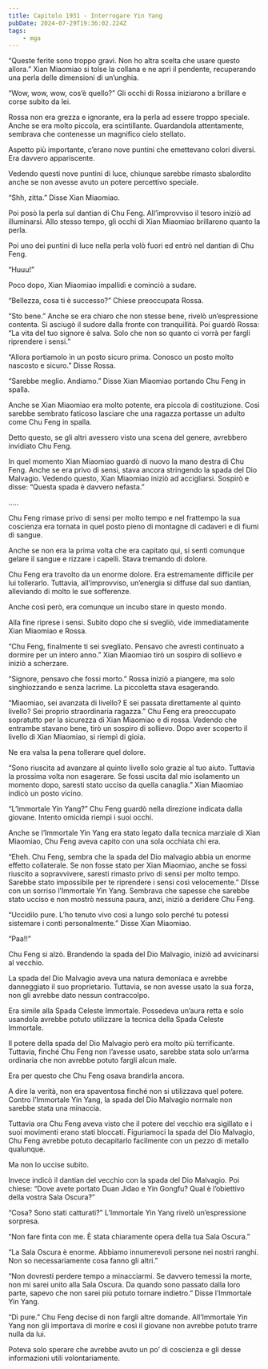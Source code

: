 ```yaml
---
title: Capitolo 1931 - Interrogare Yin Yang
pubDate: 2024-07-29T19:36:02.224Z
tags:
    - mga
---
```


“Queste ferite sono troppo gravi. Non ho altra scelta che usare questo allora.” Xian Miaomiao si tolse la collana e ne aprì il pendente, recuperando una perla delle dimensioni di un’unghia.

“Wow, wow, wow, cos’è quello?” Gli occhi di Rossa iniziarono a brillare e corse subito da lei.

Rossa non era grezza e ignorante, era la perla ad essere troppo speciale. Anche se era molto piccola, era scintillante. Guardandola attentamente, sembrava che contenesse un magnifico cielo stellato.

Aspetto più importante, c’erano nove puntini che emettevano colori diversi. Era davvero appariscente.

Vedendo questi nove puntini di luce, chiunque sarebbe rimasto sbalordito anche se non avesse avuto un potere percettivo speciale.

“Shh, zitta.” Disse Xian Miaomiao.

Poi posò la perla sul dantian di Chu Feng. All’improvviso il tesoro iniziò ad illuminarsi. Allo stesso tempo, gli occhi di Xian Miaomiao brillarono quanto la perla.

Poi uno dei puntini di luce nella perla volò fuori ed entrò nel dantian di Chu Feng.

“Huuu!”

Poco dopo, Xian Miaomiao impallidì e cominciò a sudare.

“Bellezza, cosa ti è successo?” Chiese preoccupata Rossa.

“Sto bene.” Anche se era chiaro che non stesse bene, rivelò un’espressione contenta. Si asciugò il sudore dalla fronte con tranquillità. Poi guardò Rossa: “La vita del tuo signore è salva. Solo che non so quanto ci vorrà per fargli riprendere i sensi.”

“Allora portiamolo in un posto sicuro prima. Conosco un posto molto nascosto e sicuro.” Disse Rossa.

“Sarebbe meglio. Andiamo.” Disse Xian Miaomiao portando Chu Feng in spalla.

Anche se Xian Miaomiao era molto potente, era piccola di costituzione. Così sarebbe sembrato faticoso lasciare che una ragazza portasse un adulto come Chu Feng in spalla.

Detto questo, se gli altri avessero visto una scena del genere, avrebbero invidiato Chu Feng.

In quel momento Xian Miaomiao guardò di nuovo la mano destra di Chu Feng. Anche se era privo di sensi, stava ancora stringendo la spada del Dio Malvagio. Vedendo questo, Xian Miaomiao iniziò ad accigliarsi. Sospirò e disse: “Questa spada è davvero nefasta.”

…..

Chu Feng rimase privo di sensi per molto tempo e nel frattempo la sua coscienza era tornata in quel posto pieno di montagne di cadaveri e di fiumi di sangue.

Anche se non era la prima volta che era capitato qui, si sentì comunque gelare il sangue e rizzare i capelli. Stava tremando di dolore.

Chu Feng era travolto da un enorme dolore. Era estremamente difficile per lui tollerarlo. Tuttavia, all’improvviso, un’energia si diffuse dal suo dantian, alleviando di molto le sue sofferenze.

Anche così però, era comunque un incubo stare in questo mondo.

Alla fine riprese i sensi. Subito dopo che si svegliò, vide immediatamente Xian Miaomiao e Rossa.

“Chu Feng, finalmente ti sei svegliato. Pensavo che avresti continuato a dormire per un intero anno.” Xian Miaomiao tirò un sospiro di sollievo e iniziò a scherzare.

“Signore, pensavo che fossi morto.” Rossa iniziò a piangere, ma solo singhiozzando e senza lacrime. La piccoletta stava esagerando.

“Miaomiao, sei avanzata di livello? E sei passata direttamente al quinto livello? Sei proprio straordinaria ragazza.” Chu Feng era preoccupato sopratutto per la sicurezza di Xian Miaomiao e di rossa. Vedendo che entrambe stavano bene, tirò un sospiro di sollievo. Dopo aver scoperto il livello di Xian Miaomiao, si riempì di gioia.

Ne era valsa la pena tollerare quel dolore.

“Sono riuscita ad avanzare al quinto livello solo grazie al tuo aiuto. Tuttavia la prossima volta non esagerare. Se fossi uscita dal mio isolamento un momento dopo, saresti stato ucciso da quella canaglia.” Xian Miaomiao indicò un posto vicino.

“L’Immortale Yin Yang?” Chu Feng guardò nella direzione indicata dalla giovane. Intento omicida riempì i suoi occhi.

Anche se l’Immortale Yin Yang era stato legato dalla tecnica marziale di Xian Miaomiao, Chu Feng aveva capito con una sola occhiata chi era.

“Eheh. Chu Feng, sembra che la spada del Dio malvagio abbia un enorme effetto collaterale. Se non fosse stato per Xian Miaomiao, anche se fossi riuscito a sopravvivere, saresti rimasto privo di sensi per molto tempo. Sarebbe stato impossibile per te riprendere i sensi così velocemente.” DIsse con un sorriso l’Immortale Yin Yang. Sembrava che sapesse che sarebbe stato ucciso e non mostrò nessuna paura, anzi, iniziò a deridere Chu Feng.

“Uccidilo pure. L’ho tenuto vivo così a lungo solo perché tu potessi sistemare i conti personalmente.” Disse Xian Miaomiao.

“Paa!!”

Chu Feng si alzò. Brandendo la spada del Dio Malvagio, iniziò ad avvicinarsi al vecchio.

La spada del Dio Malvagio aveva una natura demoniaca e avrebbe danneggiato il suo proprietario. Tuttavia, se non avesse usato la sua forza, non gli avrebbe dato nessun contraccolpo.

Era simile alla Spada Celeste Immortale. Possedeva un’aura retta e solo usandola avrebbe potuto utilizzare la tecnica della Spada Celeste Immortale.

Il potere della spada del Dio Malvagio però era molto più terrificante. Tuttavia, finché Chu Feng non l’avesse usato, sarebbe stata solo un’arma ordinaria che non avrebbe potuto fargli alcun male.

Era per questo che Chu Feng osava brandirla ancora.

A dire la verità, non era spaventosa finché non si utilizzava quel potere. Contro l’Immortale Yin Yang, la spada del Dio Malvagio normale non sarebbe stata una minaccia.

Tuttavia ora Chu Feng aveva visto che il potere del vecchio era sigillato e i suoi movimenti erano stati bloccati. Figuriamoci la spada del Dio Malvagio, Chu Feng avrebbe potuto decapitarlo facilmente con un pezzo di metallo qualunque.

Ma non lo uccise subito.

Invece indicò il dantian del vecchio con la spada del Dio Malvagio. Poi chiese: “Dove avete portato Duan Jidao e Yin Gongfu? Qual è l’obiettivo della vostra Sala Oscura?”

“Cosa? Sono stati catturati?” L’Immortale Yin Yang rivelò un’espressione sorpresa.

“Non fare finta con me. È stata chiaramente opera della tua Sala Oscura.”

“La Sala Oscura è enorme. Abbiamo innumerevoli persone nei nostri ranghi. Non so necessariamente cosa fanno gli altri.”

“Non dovresti perdere tempo a minacciarmi. Se davvero temessi la morte, non mi sarei unito alla Sala Oscura. Da quando sono passato dalla loro parte, sapevo che non sarei più potuto tornare indietro.” Disse l’Immortale Yin Yang.

“Dì pure.” Chu Feng decise di non fargli altre domande. All’Immortale Yin Yang non gli importava di morire e così il giovane non avrebbe potuto trarre nulla da lui.

Poteva solo sperare che avrebbe avuto un po’ di coscienza e gli desse informazioni utili volontariamente.



